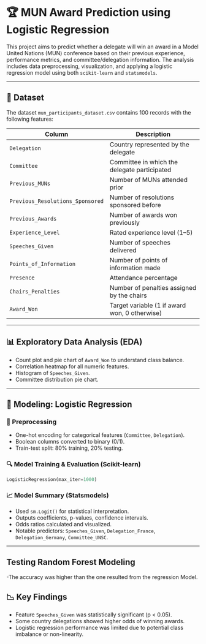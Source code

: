 # 🏆 MUN Award Prediction using Logistic Regression

This project aims to predict whether a delegate will win an award in a Model United Nations (MUN) conference based on their previous experience, performance metrics, and committee/delegation information. The analysis includes data preprocessing, visualization, and applying a logistic regression model using both `scikit-learn` and `statsmodels`.

---

## 📂 Dataset

The dataset `mun_participants_dataset.csv` contains 100 records with the following features:

| Column                          | Description                                         |
|---------------------------------|-----------------------------------------------------|
| `Delegation`                   | Country represented by the delegate                |
| `Committee`                    | Committee in which the delegate participated       |
| `Previous_MUNs`                | Number of MUNs attended prior                      |
| `Previous_Resolutions_Sponsored` | Number of resolutions sponsored before             |
| `Previous_Awards`              | Number of awards won previously                    |
| `Experience_Level`             | Rated experience level (1–5)                       |
| `Speeches_Given`              | Number of speeches delivered                       |
| `Points_of_Information`       | Number of points of information made              |
| `Presence`                    | Attendance percentage                              |
| `Chairs_Penalties`            | Number of penalties assigned by the chairs        |
| `Award_Won`                   | Target variable (1 if award won, 0 otherwise)      |

---

## 📊 Exploratory Data Analysis (EDA)

- Count plot and pie chart of `Award_Won` to understand class balance.
- Correlation heatmap for all numeric features.
- Histogram of `Speeches_Given`.
- Committee distribution pie chart.

---

## 🧠 Modeling: Logistic Regression

### 🔄 Preprocessing

- One-hot encoding for categorical features (`Committee`, `Delegation`).
- Boolean columns converted to binary (0/1).
- Train-test split: 80% training, 20% testing.

### 🔍 Model Training & Evaluation (Scikit-learn)
```python
LogisticRegression(max_iter=1000)
```
### 📈 Model Summary (Statsmodels)

- Used `sm.Logit()` for statistical interpretation.
- Outputs coefficients, p-values, confidence intervals.
- Odds ratios calculated and visualized.
- Notable predictors: `Speeches_Given`, `Delegation_France`, `Delegation_Germany`, `Committee_UNSC`.

---
## Testing Random Forest Modeling
-The accuracy was higher than the one resulted from the regression Model.

## 📉 Key Findings

- Feature `Speeches_Given` was statistically significant (p < 0.05).
- Some country delegations showed higher odds of winning awards.
- Logistic regression performance was limited due to potential class imbalance or non-linearity.
